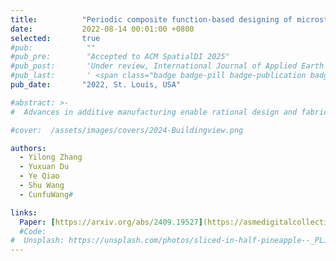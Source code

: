 ```yaml
---
title:          "Periodic composite function-based designing of microstructures with programmable poisson's ratio"
date:           2022-08-14 00:01:00 +0800
selected:       true
#pub:            ""
#pub_pre:        "Accepted to ACM SpatialDI 2025"
#pub_post:       'Under review, International Journal of Applied Earth Observation and Geoinformation(JAG)'
#pub_last:       ' <span class="badge badge-pill badge-publication badge-success">Spotlight</span>'
pub_date:       "2022, St. Louis, USA"

#abstract: >-
#  Advances in additive manufacturing enable rational design and fabrication of multiscale architectures composed of microstructures with extreme mechanical properties. The parameterization of microstructures determines the computational cost for rational design and connectivity between different microstructures, in turn, the mechanical performance of the fabricated multiscale architectures. In this paper, we propose a periodic composite function(PCF)-based approach for designing microstructures. The shape of the microstructures is characterized by the sign of the periodic composite functions. The proposed method can program Poisson's ratio of the microstructures with a small number of parameters. Furthermore, due to its implicit representation, the proposed method allows for continuously tiling of microstructures with different mechanical properties. As such, by designing the distribution of the scalar parameters, we are able to project spatially varying microstructures onto an object of arbitrary geometry and control its deformation. Based on the proposed approach, multiple groups of microstructures with Poisson’s ratio ranging from negative to positive are presented. Numerical examples are also presented to demonstrate the efficacy of the proposed approach in controlling elastic deformation through spatially varying microstructures. Due to its compact representation, the proposed method can be readily reproduced by other researchers and extended to practical applications in designing two-scale architectures for additive manufacturing.

#cover:  /assets/images/covers/2024-Buildingview.png

authors:
  - Yilong Zhang
  - Yuxuan Du
  - Ye Qiao
  - Shu Wang
  - CunfuWang#

links:
  Paper: [https://arxiv.org/abs/2409.19527](https://asmedigitalcollection.asme.org/IDETC-CIE/proceedings-abstract/IDETC-CIE2022/86229/V03AT03A045/1150338)
  #Code: 
#  Unsplash: https://unsplash.com/photos/sliced-in-half-pineapple--_PLJZmHZzk
---
```


